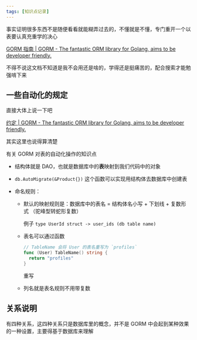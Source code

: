 ```yaml
---
tags: [知识点记录]
---
```




事实证明很多东西不是随便看看就能糊弄过去的，不懂就是不懂，专门重开一个以表要认真充重学的决心



[GORM 指南 | GORM - The fantastic ORM library for Golang, aims to be developer friendly.](https://gorm.io/zh_CN/docs/index.html)

不得不说这文档不知道是我不会用还是啥的，学得还是挺痛苦的，配合搜索才能勉强啃下来

## 一些自动化的规定



直接大体上说一下吧

[约定 | GORM - The fantastic ORM library for Golang, aims to be developer friendly.](https://gorm.io/zh_CN/docs/conventions.html) 

其实这里也说得算清楚



有关 GORM 对表的自动化操作的知识点

- 结构体就是 DAO，也就是数据库中的**表**映射到我们代码中的对象

- `db.AutoMigrate(&Product{})` 这个函数可以实现用结构体去数据库中创建表

- 命名规则：

  - 默认的映射规则是：数据库中的表名 = 结构体名小写 + 下划线 + 复数形式
    （驼峰型转蛇形复数）

    例子 `type UserId struct -> user_ids (db table name)`

  - 表名可以通过函数 

    ```go
    // TableName 会将 User 的表名重写为 `profiles`
    func (User) TableName() string {
      return "profiles"
    }
    ```

    重写

    

  - 列名就是表名规则不用带复数





## 关系说明

有四种关系，这四种关系只是数据库里的概念，并不是 GORM 中会起到某种效果的一种设置，主要得基于数据库来理解